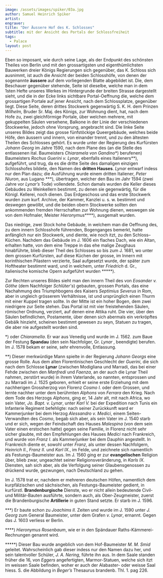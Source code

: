```yaml
---
image: /assets/images/spiker/03a.jpg
author: Samuel Heinrich Spiker
artist: 
engraver: 
title: "Der Äussere Hof des K. Schlosses"
subtitle: mit der Ansicht des Portals der Schlossfreiheit
tags:
  - Palace
layout: post
---
```

Eben so imposant, wie durch seine Lage, als der Endpunkt des schönsten Theiles von Berlin und mit den grossartigsten und eigenthümlichsten Bauwerken dreier Königs Regierungen sich gegenüber, das K. Schloss sich ausnimmt, ist auch die Ansicht der beiden Schlosshöfe, von denen der sogenannte **äussere** auf dem vorliegenden Blatte abgebildet ist. Die, dem Beschauer gegenüber stehende, Seite ist dieselbe, welche man in dem 1sten Hefte unseres Werkes im Hintergrunde der breiten Strasse dargestellt sieht, und die in der Ecke links sichtbare Portal-Oeffnung die, welche dem grossartigen Portale auf jener Ansicht, nach dem Schlossplatze, gegenüber liegt. Diese Seite, deren drittes Stockwerk gegenwärtig S. K. H. dem Prinzen _Wilhelm,_ Bruder Sr. Maj. des Königs, zur Wohnung dient, hat, nach dem Hofe zu, zwei gleichförmige Portale, über welchen mehrere, mit gekuppelten Säulen versehene, Balkone in der Linie der verschiedenen Stockwerke, jedoch ohne Vorsprung, angebracht sind. Die linke Seite unseres Bildes zeigt das grosse fünfstöckige Queergebäude, welches beide Höfe, den äussern und innern, von einander trennt, und zu den ältesten Theilen des Schlosses gehört. Es wurde unter der Regierung des Kurfürsten _Johann Georg_ im Jahre 1590, nach dem Plane des (an die Stelle des entlassenen ital. Baumeisters _Chiaramela von Gandino_\*) berufenen) Baumeisters _Rochus Guerini v. Lynar_, ebenfalls eines Italieners\*\*), aufgeführt, und trug, da es die dritte Seite des damaligen einzigen Schlosshofes bildete, den Namen des **dritten Hauses**. _Lynar_ entwarf indess nur den Plan dazu; die Ausführung wurde einem dritten Italiener, _Peter Niuron_, aus Lugano \*\*\*), übertragen, welcher den Bau im Jahr 1594 (zwei Jahre vor _Lynar’s_ Tode) vollendete. Schon damals wurden die Keller dieses Gebäudes zu Weinkellern bestimmt, zu denen sie gegenwärtig, für die Königl. Kellerei, noch dienen. Das Erdgeschoss und das erste Stockwerk wurden zum kurf. Archive, der Kammer, Kanzlei u. s. w. bestimmt und deswegen gewölbt, und die beiden obern Stockwerke sollten den ankommenden fremden Herrschaften zur Wohnung dienen, weswegen sie von dem Hofmaler, Meister _Hieronymus_\*\*\*\*), ausgemalt wurden.

Das niedrige, zwei Stock hohe Gebäude, in welchem man die Oeffnung des, zu dem innern Schlosshofe führenden, Bogenganges bemerkt, hatte anfänglich nur ein Stockwerk, und diente, wie noch itzt, zu den Schloss–Küchen. Nachdem das Gebäude im J. 1606 ein flaches Dach, wie ein Altan, erhalten hatte, von dem eine Treppe in das ehe malige Zeughaus hinabführte, blieb dieser Theil des Schlosses so bis zum J. 1681, wo unter dem grossen Kurfürsten, auf diese Küchen der grosse, im Innern mit korinthischen Pilastern verzierte, Saal aufgesetzt wurde, der später zum Hoftheater bestimmt ward, und in welchem, unter _Friedrich_ d. Gr., italienische komische Opern aufgeführt wurden \*\*\*\*\*).

Zur Rechten unseres Bildes sieht man den innern Theil des von _Eosander v. Göthe_ (dem Nachfolger _Schlüter's_) gebauten, grossen Portals, das eine Nachahmung des Triumphbogens des Kaisers _Septimius Severus_ in Rom, aber in ungleich grösserem Verhältnisse, ist und ursprünglich einen Thurm mit einer Kuppel tragen sollte. In der Mitte ist ein hoher Bogen, dem zwei niedrigere zur Seite stehen. Das Portal ist mit vier freistehenden Säulen, römischer Ordnung, verziert, auf denen eine Attika ruht. Die vier, über den Säulen befindlichen, Postamente, über denen sich abermals ein verkröpftes Gebälk hinzieht, scheinen bestimmt gewesen zu seyn, Statuen zu tragen, die aber nie aufgestellt worden sind.

\*) oder _Chiaramella_. Er war aus Venedig und wurde im J. 1562. zum Baue der Festung **Spandau** (den sein Nachfolger, Gr. _Lynar_ , beendigte) berufen. Im J. 1578 bekam er seine, sehr ehrenvolle, Entlassung.

\*\*) Dieser merkwürdige Mann spielte in der Regierung _Johann Georgs_ eine grosse Rolle. Aus dem alten Florentinischen Geschlecht der _Guerini_, die sich nach dem Schlosse **Lynar** (zwischen Modigliana und Marradi, das bei einer Fehde zwischen den _Manfredi_ und _Faenza_, an der auch die Lynar Theil nahmen, zerstört wurde) in ihrem Vaterlande, so nannten, entsprossen und zu Marradi im J. 1525 geboren, erhielt er seine erste Erziehung mit dem nachherigen Grossherzog von Florenz _Cosmo I._ oder dem Grossen, und lernte nachher unter dem berühmten _Alphons_ von _Ferrara_ den Krieg. Nach dem Tode des Herzogs _Alphons_, ging er, 14 Jahr alt, mit nach Africa, wo sein Vater, _Jo. Bapt. v. Lynar_, unter _Karl V._ bei der Expedition nach Tunis ein Infanterie Regiment befehligte: nach seiner Zurückkunft ward er Kammerjunker bei dem Herzog _Alessandro v. Medici_, einem Seiten-Verwandten des _Cosmo_, begab sich aber, als sein Vater im J. 1540 starb und er sich, wegen der Feindschaft des Hauses _Malespina_ (von dem sein Vater einen erstochen hatte) gegen seine Familie, in Florenz nicht sehr sicher glaubte, mit den Empfehlungen des Hauses _Medici_ nach Frankreich, und wurde von _Franz I_. als Kammerjunker bei dem Dauphin angestellt. In Frankreich diente er, sowohl unter _Franz_, als unter dessen Nachfolgern, _Heinrich II._, _Franz II_. und _Karl IX._, im Felde, und zeichnete sich namentlich als Festungs-Baumeister aus. Im J. 1560 ging er zur **evangelischen** Religion über, blieb zwar, ungeachtet seiner Religionsveränderung, in _Karls IX._ Diensten, sah sich aber, als die Verfolgung seiner Glaubensgenossen zu drückend wurde, gezwungen, nach Deutschland zu gehen.

Im J. 1578 trat er, nachdem er mehreren deutschen Höfen, namentlich dem kurpfälzischen und sächsischen, als Festungs-Baumeister gedient, in kurfürstl. **Brandenburgische** Dienste, wo er nicht allein bedeutende Civil- und Militär-Bauten ausführte, sondern auch, als Ober-Zeugmeister, zuerst die Brandenburgische **Artillerie** in guten Stand setzte. Er starb im J. 1596.

\*\*\*) Er baute schon zu _Joachims II._ Zeiten und wurde im J. 1590 unter _J. Georg_ zum General Baumeister, unter dem Grafen _v. Lynar_, ernannt. Gegen das J. 1603 verliess er Berlin.

\*\*\*\*) _Hieronymus Rosenbaum_, wie er in den Spändauer Raths-Kämmerei-Rechnungen genannt wird. 

\*\*\*\*\*) Dieser Bau wurde angeblich von dem Hof-Baumeister _M. M. Smid_ geleitet. Wahrscheinlich gab dieser indess nur den Namen dazu her, und sein talentvoller Schüler, _J. A. Nering_, führte ihn aus. In dem Saale standen früher die 16, von _Eggers_ angefertigten, Marmor-Statuen, welche sich itzt im weissen Saale befinden, woher er auch der Alabaster- oder weisse Saal hiess. S. die Abbildung in _Beger’s_ Thesaurus brandenb. Thl. 1. pag 226.